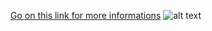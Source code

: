 [Go on this link for more informations](https://discord.gg/nFRSgNaT4h)
![alt text](https://i.postimg.cc/qRr1vGfn/avg-banner-git.png)
 
